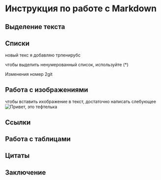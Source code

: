 # Инструкция по работе с Markdown


## Выделение текста



## Списки
новый текс я добавляю
трпенирубс

чтобы выделить ненумерованный список, используйте (*)

Изменения номер 2git
## Работа с изображениями
чтобы вставить ихображение в текст, достаточно написать слебующее ![Привет, это тефтелька](art.jpg)

## Ссылки


## Работа с таблицами


## Цитаты


## Заключение